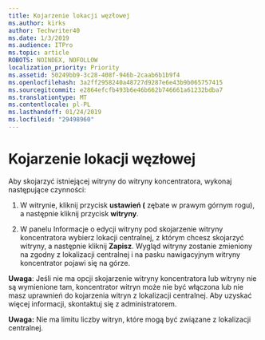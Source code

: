```yaml
---
title: Kojarzenie lokacji węzłowej
ms.author: kirks
author: Techwriter40
ms.date: 1/3/2019
ms.audience: ITPro
ms.topic: article
ROBOTS: NOINDEX, NOFOLLOW
localization_priority: Priority
ms.assetid: 50249bb9-3c28-408f-946b-2caab6b1b9f4
ms.openlocfilehash: 3a2ff2958240a48727d9287e6e43b9b065757415
ms.sourcegitcommit: e2864efcfb493b6e46b662b746661a61232bdba7
ms.translationtype: MT
ms.contentlocale: pl-PL
ms.lasthandoff: 01/24/2019
ms.locfileid: "29498960"
---
```

# <a name="associate-a-hub-site"></a>Kojarzenie lokacji węzłowej

Aby skojarzyć istniejącej witryny do witryny koncentratora, wykonaj następujące czynności:
  
1. W witrynie, kliknij przycisk **ustawień (** zębate w prawym górnym rogu), a następnie kliknij przycisk **witryny**. 
    
2. W panelu Informacje o edycji witryny pod skojarzenie witryny koncentratora wybierz lokacji centralnej, z którym chcesz skojarzyć witryny, a następnie kliknij **Zapisz**. Wygląd witryny zostanie zmieniony na zgodny z lokalizacji centralnej i na pasku nawigacyjnym witryny koncentrator pojawi się na górze. 
    
 **Uwaga**: Jeśli nie ma opcji skojarzenie witryny koncentratora lub witryny nie są wymienione tam, koncentrator witryn może nie być włączona lub nie masz uprawnień do kojarzenia witryn z lokalizacji centralnej. Aby uzyskać więcej informacji, skontaktuj się z administratorem. 
  
 **Uwaga:** Nie ma limitu liczby witryn, które mogą być związane z lokalizacji centralnej. 
  

